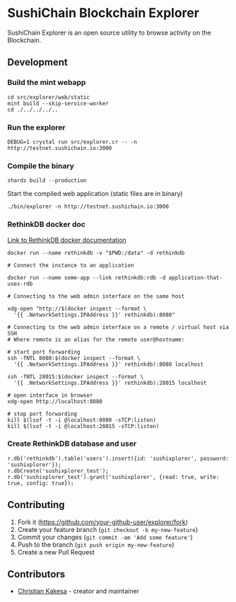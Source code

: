 # SushiChain Blockchain Explorer

SushiChain Explorer is an open source utility to browse activity on the Blockchain.

## Development

### Build the mint webapp

    cd src/explorer/web/static
    mint build --skip-service-worker
    cd ./../../../..

### Run the explorer

    DEBUG=1 crystal run src/explorer.cr -- -n http://testnet.sushichain.io:3000

### Compile the binary

    shards build --production

Start the compiled web application (static files are in binary)

    ./bin/explorer -n http://testnet.sushichain.io:3000 

### RethinkDB docker doc

[Link to RethinkDB docker documentation](https://docs.docker.com/samples/library/rethinkdb/)

    docker run --name rethinkdb -v "$PWD:/data" -d rethinkdb

    # Connect the instance to an application

    docker run --name some-app --link rethinkdb:rdb -d application-that-uses-rdb

    # Connecting to the web admin interface on the same host

    xdg-open "http://$(docker inspect --format \
      '{{ .NetworkSettings.IPAddress }}' rethinkdb):8080"

    # Connecting to the web admin interface on a remote / virtual host via SSH
    # Where remote is an alias for the remote user@hostname:

    # start port forwarding
    ssh -fNTL 8080:$(docker inspect --format \
      '{{ .NetworkSettings.IPAddress }}' rethinkdb):8080 localhost

    ssh -fNTL 28015:$(docker inspect --format \
      '{{ .NetworkSettings.IPAddress }}' rethinkdb):28015 localhost

    # open interface in browser
    xdg-open http://localhost:8080

    # stop port forwarding
    kill $(lsof -t -i @localhost:8080 -sTCP:listen)
    kill $(lsof -t -i @localhost:28015 -sTCP:listen)

### Create RethinkDB database and user

    r.db('rethinkdb').table('users').insert({id: 'sushixplorer', password: 'sushixplorer'});
    r.dbCreate('sushixplorer_test');
    r.db('sushixplorer_test').grant('sushixplorer', {read: true, write: true, config: true});

## Contributing

1. Fork it (<https://github.com/your-github-user/explorer/fork>)
2. Create your feature branch (`git checkout -b my-new-feature`)
3. Commit your changes (`git commit -am 'Add some feature'`)
4. Push to the branch (`git push origin my-new-feature`)
5. Create a new Pull Request

## Contributors

* [Christian Kakesa](https://github.com/your-github-user) - creator and maintainer
